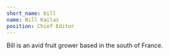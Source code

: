 ```yaml
---
short_name: bill
name: Bill Kailas
position: Chief Editor
---
```

Bill is an avid fruit grower based in the south of France.
